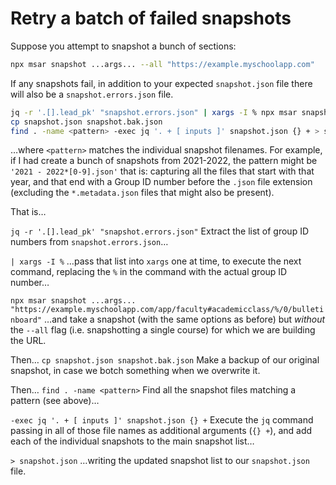 # Retry a batch of failed snapshots

Suppose you attempt to snapshot a bunch of sections:

```sh
npx msar snapshot ...args... --all "https://example.myschoolapp.com"
```

If any snapshots fail, in addition to your expected `snapshot.json` file there will also be a `snapshot.errors.json` file.

```sh
jq -r '.[].lead_pk' "snapshot.errors.json" | xargs -I % npx msar snapshot ...args... "https://example.myschoolapp.com/app/faculty#academicclass/%/0/bulletinboard"
cp snapshot.json snapshot.bak.json
find . -name <pattern> -exec jq '. + [ inputs ]' snapshot.json {} + > snapshot.json
```

…where `<pattern>` matches the individual snapshot filenames. For example, if I had create a bunch of snapshots from 2021-2022, the pattern might be `'2021 - 2022*[0-9].json'` that is: capturing all the files that start with that year, and that end with a Group ID number before the `.json` file extension (excluding the `*.metadata.json` files that might also be present).

That is…

`jq -r '.[].lead_pk' "snapshot.errors.json"`
Extract the list of group ID numbers from `snapshot.errors.json`…

`| xargs -I %`
…pass that list into `xargs` one at time, to execute the next command, replacing the `%` in the command with the actual group ID number…

`npx msar snapshot ...args... "https://example.myschoolapp.com/app/faculty#academicclass/%/0/bulletinboard"`
…and take a snapshot (with the same options as before) but _without_ the `--all` flag (i.e. snapshotting a single course) for which we are building the URL.

Then…
`cp snapshot.json snapshot.bak.json`
Make a backup of our original snapshot, in case we botch something when we overwrite it.

Then…
`find . -name <pattern>`
Find all the snapshot files matching a pattern (see above)…

`-exec jq '. + [ inputs ]' snapshot.json {} +`
Execute the `jq` command passing in all of those file names as additional arguments (`{} +`), and add each of the individual snapshots to the main snapshot list…

`> snapshot.json`
…writing the updated snapshot list to our `snapshot.json` file.
